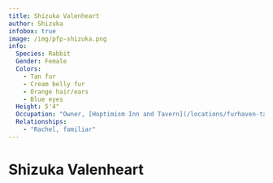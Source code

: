 ```yaml
---
title: Shizuka Valenheart
author: Shizuka
infobox: true
image: /img/pfp-shizuka.png
info:
  Species: Rabbit
  Gender: Female
  Colors:
    - Tan fur
    - Cream belly fur
    - Orange hair/ears
    - Blue eyes
  Height: 5'4"
  Occupation: "Owner, [Hoptimism Inn and Tavern](/locations/furhaven-tavern)"
  Relationships:
    - "Rachel, familiar"
---
```


# Shizuka Valenheart


